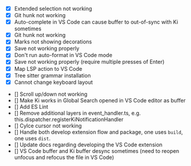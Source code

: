 - [x] Extended selection not working
- [x] Git hunk not working
- [x] Auto-complete in VS Code can cause buffer to out-of-sync with Ki sometimes
- [x] Git hunk not working
- [x] Marks not showing decorations
- [x] Save not working properly
- [x] Don't run auto-format in VS Code mode
- [x] Save not working properly (require multiple presses of Enter)
- [x] Map LSP action to VS Code
- [x] Tree sitter grammar installation
- [x] Cannot change keyboard layout
- [] Scroll up/down not working
- [] Make Ki works in Global Search opened in VS Code editor as buffer
- [] Add ES Lint
- [] Remove additional layers in event_handler.ts, e.g. this.dispatcher.registerKiNotificationHandler
- [] Cylce cursor not working
- [] Handle both develop extension flow and package, one uses `build`, one uses `dist`.
- [] Update docs regarding developing the VS Code extension
- [] VS Code buffer and Ki buffer desync sometimes (need to reopen unfocus and refocus the file in VS Code)
